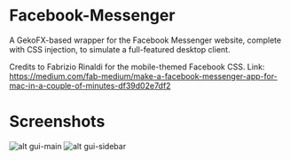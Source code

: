 # Facebook-Messenger
A GekoFX-based wrapper for the Facebook Messenger website, complete with CSS injection, to simulate a full-featured desktop client.

Credits to Fabrizio Rinaldi for the mobile-themed Facebook CSS.
Link: https://medium.com/fab-medium/make-a-facebook-messenger-app-for-mac-in-a-couple-of-minutes-df39d02e7df2

# Screenshots
![alt gui-main](https://raw.github.com/DeathIsUnknown/Facebook-Messenger/master/Screenshots/Main.png)
![alt gui-sidebar](https://raw.github.com/DeathIsUnknown/Facebook-Messenger/master/Screenshots/Sidebar.png)
